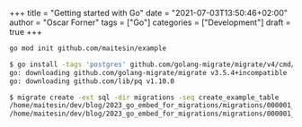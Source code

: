 +++
title = "Getting started with Go"
date = "2021-07-03T13:50:46+02:00"
author = "Oscar Forner"
tags = ["Go"]
categories = ["Development"]
draft = true
+++

```bash
go mod init github.com/maitesin/example
```

```bash
$ go install -tags 'postgres' github.com/golang-migrate/migrate/v4/cmd/migrate@latest
go: downloading github.com/golang-migrate/migrate v3.5.4+incompatible
go: downloading github.com/lib/pq v1.10.0
```

```bash
$ migrate create -ext sql -dir migrations -seq create_example_table
/home/maitesin/dev/blog/2023_go_embed_for_migrations/migrations/000001_create_example_table.up.sql
/home/maitesin/dev/blog/2023_go_embed_for_migrations/migrations/000001_create_example_table.down.sql
```
